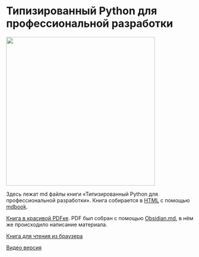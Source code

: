 # Типизированный Python для профессиональной разработки

<img src="https://raw.githubusercontent.com/alexey-goloburdin/typed-python-book/main/src/images/cover.png" width="400">

Здесь лежат md файлы книги «Типизированный Python для профессиональной разработки».
Книга собирается в [HTML](https://to.digital/typed-python) с помощью
[mdbook](https://rust-lang.github.io/mdBook/).

[Книга в красивой PDFке](https://t.me/t0digital/151). PDF был собран с
помощью [Obsidian.md](https://obsidian.md/), в нём же происходило написание
материала.

[Книга для чтения из браузера](https://to.digital/typed-python)

[Видео версия](https://www.youtube.com/watch?v=dKxiHlZvULQ)

